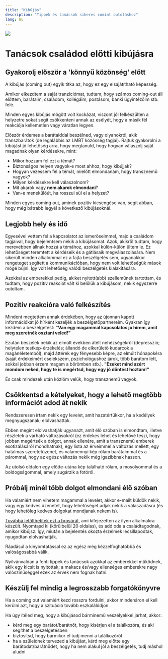 ```yaml
---
title: "Kibújás"
description: "Tippek és tanácsok sikeres comint outoláshoz"
lang: hu
---
```


<div class="header-image"><img src="assets/images/undraw_conversation.svg" /></div>

# Tanácsok családod előtti kibújásra

## Gyakorolj először a 'könnyű közönség' előtt

A kibújás (coming out) egyik titka az, hogy ez egy elsajátítható képesség.

Amikor elkezdtem a saját tranzíciómat, tudtam, hogy számos coming-out áll előttem, barátaim, családom, kollégáim, postásom, banki ügyintézőim stb. felé.

Minden egyes kibújás mögött volt kockázat, viszont jól felkészülten a helyzetre sokat segít csökkenteni annak az esélyét, hogy a másik fél reakciója kellemetlen vagy váratlan legyen.

Először érdemes a barátaiddal beszélned, vagy olyanokról, akik transzbarátok (de legalábbis az LMBT közösség tagjai). Rajtuk gyakorolni a kibújást jó lehetőség arra, hogy megtanuld, hogy hogyan válaszolj saját magadnak olyan kérdésekre, mint:

* Mikor hozzam fel ezt a témát?
* Biztonságos helyen vagyok-e most ahhoz, hogy kibújjak?
* Hogyan vezessem fel a témát, mielőtt elmondanám, hogy transznemű vagyok?
* Milyen kérdésekre kell válaszolnom?
* Mit akarok vagy **nem akarok elmondani**?
* Van-e menekülőút, ha rosszul sül el a helyzet?

Minden egyes coming out, aminek pozitív kicsengése van, segít abban, hogy még bátrabb legyél a következő kibújásoknál.

## Legjobb hely és idő

Egyesével vettem fel a kapcsolatot az ismerőseimmel, majd a családom tagjaival, hogy bejelentsem nekik a kibújásomat. Azok, akikről tudtam, hogy merevebben állnak hozzá a témához, azokkal külön-külön ültem le. Ez lehetőséget teremtett a kérdéseik és a gátlásaik megválaszolására. Nem sikerült minden alkalommal ez a fajta beszélgetés sem, ugyanakkor rengeteget segített a kommunikációban, hogy nem volt lehetőségük mások mögé bújni. Így volt lehetőség valódi beszélgetés kialakítására.

Azokkal az emberekkel pedig, akiket nyitott(abb) szelleműnek tartottam, és tudtam, hogy pozitív reakciót vált ki belőlük a kibújásom, nekik egyszerre outoltam.

## Pozitív reakcióra való felkészítés

Mindent megtettem annak érdekében, hogy az újonnan kapott információkat jó hírként kezeljék a beszélgetőpartnereim. Gyakran így kezdem a beszélgetést: **"Van egy magammal kapcsolatos jó hírem, amit meg szeretnék osztani veled!"**

Ezután beszélek nekik az elmúlt években átélt nehézségekről (depresszió; helytelen testkép-érzékelés; állandó de elkerülető kudarcok a magánéletemből), majd áttérek egy fényesebb képre, az elmúlt hónapokéra (saját érdekeimért cselekszem, pszichológushoz járok, több barátom lett, sokkal jobban érzem magam a bőrömben stb.). **"Ezeket mind azért mondom neked, hogy te is megértsd, hogy egy jó döntést hoztam!"**

És csak mindezek után közlöm velük, hogy transznemű vagyok.

## Csökkentsd a kételyeket, hogy a lehető megtöbb információt adod át nekik

Rendszeresen írtam nekik egy levelet, amit hazatértükkor, ha a kedélyek megnyugszanak; elolvashattak.

Ebben megint elolvashatják ugyanazt, amit élő szóban is elmondtam, illetve részletek a várható változásokról (ez érdekes lehet és lehetővé teszi, hogy jobban megértsék a dolgot, annak ellenére, amit a transznemű emberek exotizálásáról mondhatnak), egy lista az érveimmel a változás mellett, egy hatalmas szeretetüzenet, és valamennyi kép rólam barátaimmal és a párommal, hogy az egész változás nekik még igazibbnak hasson.

Az utolsó oldalon egy előtte-utána kép található rólam, a mosolyommal és a boldogságommal, amely sugárzik a fotóról.

## Próbálj minél több dolgot elmondani élő szóban

Ha valamiért nem vihetem magammal a levelet, akkor e-mailt küldök nekik, vagy egy kedves üzenetet, hogy lehetőséget adjak nekik a válaszadásra (és hogy lehetőleg kedves dolgokat mondjanak nekem is).

[Továbbá letölthetitek ezt a brosúrát](/#/entry?id=brosura-szuloknek), ami kifejezetten az ilyen alkalmakra készült. Nyomtasd ki (körülbelül 20 oldalas), és add oda a családtagodnak, amikor kibújsz. Így, miután a bejelentés okozta érzelmek lecsillapodtak, nyugodtan elolvashatják.

Ráadásul a kinyomtatással ez az egész még kézzelfoghatóbbá és valóságosabbá válik.

Nyilvánvalóan a fenti tippek és tanácsok azokkal az emberekkel működnek, akik egy kicsit is nyitottak; a makacs és/vagy ellenséges emberekre nagy valószínűséggel ezek az érvek nem fognak hatni.

## Készülj fel mindig a legrosszabb forgatókönyvre

Ha a coming out valamiért kezd rosszra fordulni, akkor mindenáron el kell kerülni azt, hogy a szituáció tovább eszkalálódjon.

Ha úgy ítéled meg, hogy a kibújásod bárminemű veszélyekkel járhat, akkor:

* kérd meg egy barátot/barátnőt, hogy kísérjen el a találkozóra, és aki segíthet a beszélgetésben
* biztosítsd, hogy bármikor el tudj menni a találkozóról
* ha a szüleidnek tervezed a kibújást, kérd meg előtte egy barátodat/barátnődet, hogy ha nem alakul jól a beszélgetés, tudj máshol aludni
